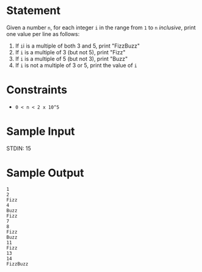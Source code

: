 # Statement

Given a number `n`, for each integer `i` in the range from `1` to `n` _inclusive_, print one value per line as follows:

1. If `i`i is a multiple of both 3 and 5, print "FizzBuzz"
2. If `i` is a multiple of 3 (but not 5), print "Fizz"
3. If `i` is a multiple of 5 (but not 3), print "Buzz"
4. If `i` is not a multiple of 3 or 5, print the value of `i`

# Constraints

* `0 < n < 2 x 10^5`

# Sample Input

STDIN: 15

# Sample Output

```
1
2
Fizz
4
Buzz
Fizz
7
8
Fizz
Buzz
11
Fizz
13
14
FizzBuzz
```